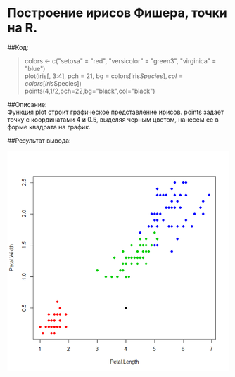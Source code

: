 # Построение ирисов Фишера, точки на R.

##Код:
>colors <- c("setosa" = "red", "versicolor" = "green3", "virginica" = "blue") <br/>
>plot(iris[, 3:4], pch = 21, bg = colors[iris$Species], col = colors[iris$Species]) <br/> 
>points(4,1/2,pch=22,bg="black",col="black")

##Описание:<br/> 
  Функция plot строит графическое представление ирисов.
points задает точку с координатами 4 и 0.5, выделяя черным цветом, нанесем ее в форме квадрата 
на график.

##Результат вывода:

![alt text](https://github.com/dmitrail/IRISI-BUILDING/blob/master/IRISI.png)
